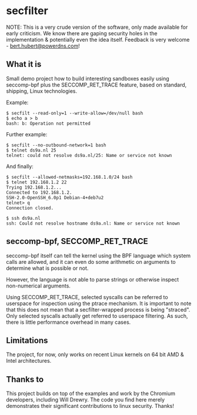 # secfilter

NOTE: This is a very crude version of the software, only made available for early criticism. 
We know there are gaping security holes in the implementation & potentially even the idea itself. 
Feedback is very welcome - bert.hubert@powerdns.com!

## What it is

Small demo project how to build interesting sandboxes easily using seccomp-bpf plus
the SECCOMP_RET_TRACE feature, based on standard, shipping, Linux technologies.

Example:

```
$ secfilt --read-only=1 --write-allow=/dev/null bash
$ echo a > b
bash: b: Operation not permitted
```

Further example:
```
$ secfilt --no-outbound-network=1 bash
$ telnet ds9a.nl 25
telnet: could not resolve ds9a.nl/25: Name or service not known
```

And finally:

```
$ secfilt --allowed-netmasks=192.168.1.0/24 bash
$ telnet 192.168.1.2 22
Trying 192.168.1.2...
Connected to 192.168.1.2.
SSH-2.0-OpenSSH_6.0p1 Debian-4+deb7u2
telnet> q   
Connection closed.

$ ssh ds9a.nl
ssh: Could not resolve hostname ds9a.nl: Name or service not known
```

## seccomp-bpf, SECCOMP_RET_TRACE

seccomp-bpf itself can tell the kernel using the BPF language which system
calls are allowed, and it can even do some arithmetic on arguments to determine
what is possible or not.

However, the language is not able to parse strings or otherwise inspect
non-numerical arguments.

Using SECCOMP_RET_TRACE, selected syscalls can be referred to userspace for
inspection using the ptrace mechanism. It is important to note that this
does not mean that a secfilter-wrapped process is being "straced". Only selected
syscalls actually get referred to userspace filtering. As such, there is little
performance overhead in many cases.

## Limitations
The project, for now, only works on recent Linux kernels on 64 bit AMD & Intel architectures.

## Thanks to

This project builds on top of the examples and work by the Chromium
developers, including Will Drewry.  The code you find here merely demonstrates 
their significant contributions to linux security.  Thanks!

